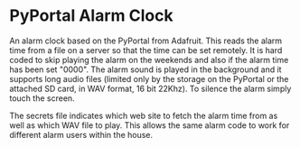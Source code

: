 PyPortal Alarm Clock
========

An alarm clock based on the PyPortal from Adafruit. This reads the alarm time from a file on a server so that the time can be set remotely. It is hard coded to skip playing the alarm on the weekends and also if the alarm time has been set "0000". The alarm sound is played in the background and it supports long audio files (limited only by the storage on the PyPortal or the attached SD card, in WAV format, 16 bit 22Khz). To silence the alarm simply touch the screen.

The secrets file indicates which web site to fetch the alarm time from as well as which WAV file to play. This allows the same alarm code to work for different alarm users within the house.
